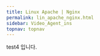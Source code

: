 ```yaml
---
title: Linux Apache | Nginx
permalink: lin_apache_nginx.html
sidebar: Video_Agent_ins
topnav: topnav
---
```


test4 입니다.